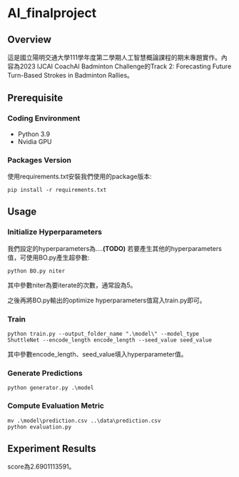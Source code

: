 # AI_finalproject

## Overview

這是國立陽明交通大學111學年度第二學期人工智慧概論課程的期末專題實作。內容為2023 IJCAI CoachAI Badminton Challenge的Track 2: Forecasting Future Turn-Based Strokes in Badminton Rallies。

## Prerequisite

### Coding Environment

* Python 3.9
* Nvidia GPU

### Packages Version

使用requirements.txt安裝我們使用的package版本:

```
pip install -r requirements.txt
```

## Usage

### Initialize Hyperparameters

我們設定的hyperparameters為....**(TODO)**
若要產生其他的hyperparameters值，可使用BO.py產生超參數:

```
python BO.py niter
```

其中參數niter為要iterate的次數，通常設為5。

之後再將BO.py輸出的optimize hyperparameters值寫入train.py即可。

### Train

```
python train.py --output_folder_name ".\model\" --model_type ShuttleNet --encode_length encode_length --seed_value seed_value
```

其中參數encode_length、seed_value填入hyperparameter值。

### Generate Predictions

```
python generator.py .\model
```

### Compute Evaluation Metric

```
mv .\model\prediction.csv ..\data\prediction.csv
python evaluation.py
```

## Experiment Results

score為2.6901113591。